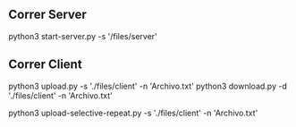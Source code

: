 
## Correr Server
python3 start-server.py -s '/files/server'

## Correr Client
python3 upload.py -s './files/client' -n 'Archivo.txt' 
python3 download.py -d './files/client' -n 'Archivo.txt'

python3 upload-selective-repeat.py -s './files/client' -n 'Archivo.txt'